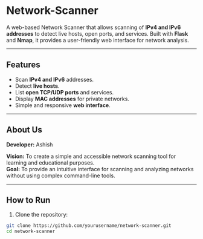 # Network-Scanner

A web-based Network Scanner that allows scanning of **IPv4 and IPv6 addresses** to detect live hosts, open ports, and services. Built with **Flask** and **Nmap**, it provides a user-friendly web interface for network analysis.

---

## Features

- Scan **IPv4 and IPv6** addresses.
- Detect **live hosts**.
- List **open TCP/UDP ports** and services.
- Display **MAC addresses** for private networks.
- Simple and responsive **web interface**.

---

## About Us

**Developer:** Ashish

**Vision:** To create a simple and accessible network scanning tool for learning and educational purposes.  
**Goal:** To provide an intuitive interface for scanning and analyzing networks without using complex command-line tools.

---

## How to Run

1. Clone the repository:
```bash
git clone https://github.com/yourusername/network-scanner.git
cd network-scanner
